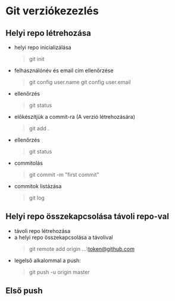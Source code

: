 # Git verziókezezlés

## Helyi repo létrehozása

- helyi repo inicializálása
    > git init
- felhasználónév és email cím ellenőrzése
    > git config user.name
    > git config user.email
- ellenőrzés
    > git status
- előkészítjük a commit-ra (A verzió létrehozására)
    > git add .
- ellenőrzés
    > git status
- commitolás
    > git commit -m "first commit"
- commitok listázása
    > git log

## Helyi repo összekapcsolása távoli repo-val

- távoli repo létrehozása
- a helyi repo összekapcsolása a távolival
    > git remote add origin ...\\token@github.com 
- legelső alkalommal a push:
    >git push -u origin master
## Első push 
